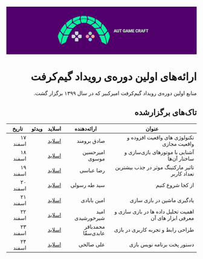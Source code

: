 ![Gamecraft](https://github.com/AUTGamecraft/1st_Year_Presentations/blob/main/Slides/AUTGamecraft.png)

<h1 dir="rtl" >
ارائه‌های اولین دوره‌ی رویداد گیم‌کرفت
</h1>

<p dir="rtl">
منابع اولین دوره‌ی رویداد گیم‌کرفت امیرکبیر که در سال ۱۳۹۹ برگزار گشت.
</p>

<h2 dir="rtl" >
تاک‌های برگزارشده
</h2>

<div dir="rtl">
<table class="styled-table" dir="rtl">
    <thead>
        <tr>
            <th>عنوان</th>
            <th>ارائه‌دهنده</th>
            <th>اسلاید</th>
            <th>ویدئو</th>
            <th>تاریخ</th>
        </tr>
    </thead>
    <tbody>
        <tr>
            <td>تکنولوژی های واقعیت افزوده و واقعیت مجازی</td>
            <td>صادق برومند</td>
            <td>
                <a href="https://docs.google.com/presentation/d/1nKX-UCDNS0tpTBOfXtdLvK2ZsrlARP9GvyiiPttTSS0/edit#slide=id.gc526c8af1d_2_143">اسلاید</a>
            </td>
            <td></td>
            <td>۱۷ اسفند</td>
        </tr>
        <tr class="active-row">
            <td>آشنایی با موتورهای بازی‌سازی و ساختار آن‌ها</td>
            <td>امیرحسین موسوی</td>
            <td>
                 <a href="https://github.com/AUTGamecraft/1st_Year_Presentations/blob/main/Slides/Moosavi-GameEngines-Gamecraft.pdf">اسلاید</a>
            </td>
            <td></td>
            <td>۱۸ اسفند</td>
        </tr>
        <tr>
            <td>تاثیر مارکتینگ موثر در جذب بیشترین تعداد کاربر</td>
            <td>رضا عباسی</td>
            <td>
                 <a href="https://github.com/AUTGamecraft/1st_Year_Presentations/blob/main/Slides/Abbasi-Marketing-Gamecraft.pdf">اسلاید</a>
            </td>
            <td></td>
            <td>۱۹ اسفند</td>
        </tr>
        <tr class="active-row">
            <td>از کجا شروع کنیم</td>
            <td>سید طه رسولی</td>
            <td>
                 <a href="https://github.com/AUTGamecraft/1st_Year_Presentations/blob/main/Slides/Rasooli-WhereToStart-Gamecraft.pdf">اسلاید</a>
            </td>
            <td></td>
            <td>۲۰ اسفند</td>
        </tr>
        <tr class="active-row">
            <td>یادگیری ماشین در بازی سازی</td>
            <td>امین بابادی</td>
            <td>
                 <a href="https://github.com/AUTGamecraft/1st_Year_Presentations/blob/main/Slides/Babadi-ML%20in%20Games-Gamecraft.pdf">اسلاید</a>
            </td>
            <td></td>
            <td>۲۱ اسفند</td>
        </tr>
        <tr class="active-row">
            <td>اهمیت تحلیل داده ها در بازی سازی و معرفی ابزار های آن</td>
            <td>امید شیرخورشیدی </td>
            <td>
                 <a href="https://github.com/AUTGamecraft/1st_Year_Presentations/blob/main/Slides/Shirkhorshidi-Data%20Presentation-GameCraft.pdf">اسلاید</a>
            </td>
            <td></td>
            <td>۲۲ اسفند</td>
        </tr>
        <tr class="active-row">
            <td>طراحی رابط و تجربه کاربری در بازی</td>
            <td>محمدباقر عابدی‌سقّا </td>
            <td>
                 <a href="https://github.com/AUTGamecraft/1st_Year_Presentations/blob/main/Slides/Abedi-uiux-Gamecraft.pdf">اسلاید</a>
            </td>
            <td></td>
            <td>۲۳ اسفند</td>
        </tr>
        <tr class="active-row">
            <td>دستور پخت برنامه نویس بازی</td>
            <td>علی صالحی</td>
            <td>
                 <a href="https://github.com/AUTGamecraft/1st_Year_Presentations/blob/main/Slides/Salehi-%D8%AF%D8%B3%D8%AA%D9%88%D8%B1%20%D9%BE%D8%AE%D8%AA%20%D8%A8%D8%B1%D9%86%D8%A7%D9%85%D9%87%20%D9%86%D9%88%DB%8C%D8%B3%20%D8%A8%D8%A7%D8%B2%DB%8C-Gamecraft.pdf">اسلاید</a>
            </td>
            <td></td>
            <td>۲۴ اسفند</td>
        </tr>
    </tbody>
</table>
</div>